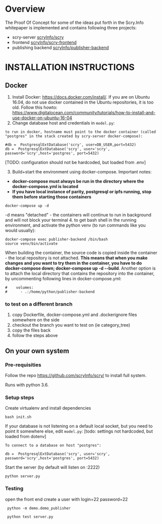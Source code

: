 # Overview
The Proof Of Concept for some of the ideas put forth in the Scry.Info whitepaper is implemented and contains following three projects: 
- scry-server [scryInfo/scry](https://github.com/scryinfo/dp-contract-old) 
- frontend [scryInfo/scry-frontend](https://github.com/scryinfo/dp-frontend-old)
- publishing backend [scryInfo/publisher-backend](https://github.com/scryinfo/dp-backend-old)

# INSTALLATION INSTRUCTIONS

## Docker

1. Install Docker: https://docs.docker.com/install/. If you are on Ubuntu 16.04, do not use docker contained in the Ubuntu repositories, it is too old. Follow this howto: https://www.digitalocean.com/community/tutorials/how-to-install-and-use-docker-on-ubuntu-16-04
2. Change database host and credentials in `model.py`:
```
to run in docker, hostname must point to the docker container (called "postgres" in the stack created by scry-server docker-compose):

#db =  PostgresqlExtDatabase('scry', user=DB_USER,port=5432)
db =  PostgresqlExtDatabase('scry', user='scry', password='scry',host='postgres', port=5432)

```

[TODO: configuration should not be hardcoded, but loaded from .env]

3. Build+start the environment using docker-compose. Important notes:
- **docker-compose must always be run in the directory where the docker-compose.yml is located**
- **If you have local instance of parity, postgresql or ipfs running, stop them before starting those containers**
```
docker-compose up -d
```
-d means "detached" - the containers will continue to run in background and will not block your terminal
4. to get bash shell in the running environment, and activate the python venv (to run commands like you would usually):
```
docker-compose exec publisher-backend /bin/bash
source venv/bin/activate

```

When building the container, the source code is copied inside the container - the local repository is not attached. **This means that when you make changes and you want to try them in the container, you have to do docker-compose down; docker-compose up -d --build**. Another option is to attach the local directory that contains the repository into the container, by uncommenting following lines in docker-compose.yml:

```
#    volumes:
#      - .:/home/python/publisher-backend

```

### to test on a different branch

1. copy Dockerfile, docker-compose.yml and .dockerignore files somewhere on the side
2. checkout the branch you want to test on (ie category_tree)
3. copy the files back
4. follow the steps above


## On your own system

### Pre-requisities

Follow the repo https://github.com/scryInfo/scry/ to install full system.

Runs with python 3.6.

### Setup steps

Create virtualenv and install dependencies
```
bash init.sh
```

If your database is not listening on a default local socket, but you need to point it somewhere else, edit `model.py`:
[todo: settings not hardcoded, but loaded from dotenv]

```
To connect to a database on host "postgres":

db =  PostgresqlExtDatabase('scry', user='scry', password='scry',host='postgres', port=5432)
```

Start the server (by default will listen on :2222)
```
python server.py
```


### Testing
open the front end
create a user with login=22 password=22
```
 python -m demo.demo_publisher

 python test server.py
```
